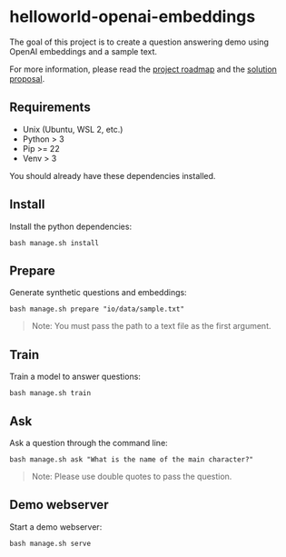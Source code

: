 # helloworld-openai-embeddings

The goal of this project is to create a question answering demo using OpenAI embeddings and a sample text.

For more information, please read the [project roadmap](docs/ROADMAP.md) and the [solution proposal](docs/RESULTS.md).

## Requirements

* Unix (Ubuntu, WSL 2, etc.)
* Python  >  3
* Pip     >= 22
* Venv    >  3

You should already have these dependencies installed.

## Install

Install the python dependencies:

```
bash manage.sh install
```

## Prepare

Generate synthetic questions and embeddings:

```
bash manage.sh prepare "io/data/sample.txt"
```

> Note: You must pass the path to a text file as the first argument.

## Train

Train a model to answer questions:

```
bash manage.sh train
```

## Ask

Ask a question through the command line:

```
bash manage.sh ask "What is the name of the main character?"
```

> Note: Please use double quotes to pass the question.

## Demo webserver

Start a demo webserver:

```
bash manage.sh serve
```
